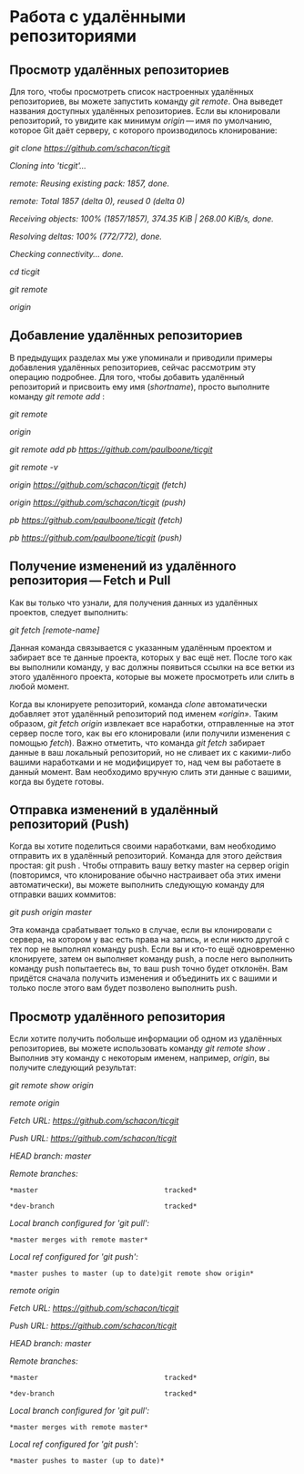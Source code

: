 # Работа с удалёнными репозиториями

## Просмотр удалённых репозиториев

Для того, чтобы просмотреть список настроенных удалённых репозиториев, вы можете запустить команду *git remote*. Она выведет названия доступных удалённых репозиториев. Если вы клонировали репозиторий, то увидите как минимум *origin* — имя по умолчанию, которое Git даёт серверу, с которого производилось клонирование:

*git clone https://github.com/schacon/ticgit*

*Cloning into 'ticgit'...*

*remote: Reusing existing pack: 1857, done.*

*remote: Total 1857 (delta 0), reused 0 (delta 0)*

*Receiving objects: 100% (1857/1857), 374.35 KiB | 268.00 KiB/s, done.*

*Resolving deltas: 100% (772/772), done.*

*Checking connectivity... done.*

*cd ticgit*

*git remote*

*origin*

## Добавление удалённых репозиториев

В предыдущих разделах мы уже упоминали и приводили примеры добавления удалённых репозиториев, сейчас рассмотрим эту операцию подробнее. Для того, чтобы добавить удалённый репозиторий и присвоить ему имя (*shortname*), просто выполните команду *git remote add <shortname> <url>*:

*git remote*

*origin*

*git remote add pb https://github.com/paulboone/ticgit*

*git remote -v*

*origin	https://github.com/schacon/ticgit (fetch)*

*origin	https://github.com/schacon/ticgit (push)*

*pb	https://github.com/paulboone/ticgit (fetch)*

*pb	https://github.com/paulboone/ticgit (push)*

## Получение изменений из удалённого репозитория — Fetch и Pull

Как вы только что узнали, для получения данных из удалённых проектов, следует выполнить:

*git fetch [remote-name]*

Данная команда связывается с указанным удалённым проектом и забирает все те данные проекта, которых у вас ещё нет. После того как вы выполнили команду, у вас должны появиться ссылки на все ветки из этого удалённого проекта, которые вы можете просмотреть или слить в любой момент.

Когда вы клонируете репозиторий, команда *clone* автоматически добавляет этот удалённый репозиторий под именем *«origin»*. Таким образом, *git fetch origin* извлекает все наработки, отправленные на этот сервер после того, как вы его клонировали (или получили изменения с помощью *fetch*). Важно отметить, что команда *git fetch* забирает данные в ваш локальный репозиторий, но не сливает их с какими-либо вашими наработками и не модифицирует то, над чем вы работаете в данный момент. Вам необходимо вручную слить эти данные с вашими, когда вы будете готовы.

## Отправка изменений в удалённый репозиторий (Push)

Когда вы хотите поделиться своими наработками, вам необходимо отправить их в удалённый репозиторий. Команда для этого действия простая: git push <remote-name> <branch-name>. Чтобы отправить вашу ветку master на сервер origin (повторимся, что клонирование обычно настраивает оба этих имени автоматически), вы можете выполнить следующую команду для отправки ваших коммитов:

*git push origin master*

Эта команда срабатывает только в случае, если вы клонировали с сервера, на котором у вас есть права на запись, и если никто другой с тех пор не выполнял команду push. Если вы и кто-то ещё одновременно клонируете, затем он выполняет команду push, а после него выполнить команду push попытаетесь вы, то ваш push точно будет отклонён. Вам придётся сначала получить изменения и объединить их с вашими и только после этого вам будет позволено выполнить push.

## Просмотр удалённого репозитория

Если хотите получить побольше информации об одном из удалённых репозиториев, вы можете использовать команду *git remote show <remote>*. Выполнив эту команду с некоторым именем, например, *origin*, вы получите следующий результат:

*git remote show origin*

*remote origin*

*Fetch URL: https://github.com/schacon/ticgit*

*Push  URL: https://github.com/schacon/ticgit*

*HEAD branch: master*

*Remote branches:*
    
    *master                               tracked*

    *dev-branch                           tracked*

*Local branch configured for 'git pull':*
    
    *master merges with remote master*

*Local ref configured for 'git push':*

    *master pushes to master (up to date)git remote show origin*

*remote origin*

*Fetch URL: https://github.com/schacon/ticgit*

*Push  URL: https://github.com/schacon/ticgit*
  
*HEAD branch: master*
  
*Remote branches:*
    
    *master                               tracked*
    
    *dev-branch                           tracked*
  
*Local branch configured for 'git pull':*
   
    *master merges with remote master*
    
*Local ref configured for 'git push':*
    
    *master pushes to master (up to date)*


